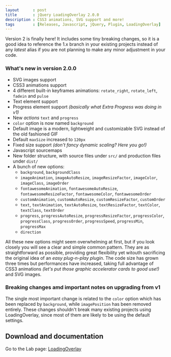 ```yaml
---
layout      : post
title       : jQuery LoadingOverlay 2.0.0
description : CSS3 animations, SVG support and more!
tags        : [Releases, Javascript, jQuery, Plugin, LoadingOverlay]
---
```



Version 2 is finally here! It includes some tiny breaking changes, so it is a good idea to reference the 1.x branch in your existing projects instead of any *latest* alias if you are not planning to make any minor adjustment in your code.


### What's new in version 2.0.0
- SVG images support
- CSS3 animations support
- 4 different built-in keyframes animations: `rotate_right`, `rotate_left`, `fadein` and `pulse`
- Text element support
- Progress element support *(basically what Extra Progress was doing in v1)*
- New *actions* `text` and `progress`
- `color` option is now named `background`
- Default image is a modern, lightweight and customizable SVG instead of the old fashioned GIF
- Default `maxSize` increased to `120px`
- Fixed size support *(don't fancy dynamic scaling? Here you go!)*
- Javascript sourcemaps
- New folder structure, with source files under `src/` and production files under `dist/`
- A bunch of new options:
  * `background`, `backgroundClass`
  * `imageAnimation`, `imageAutoResize`, `imageResizeFactor`, `imageColor`, `imageClass`, `imageOrder`
  * `fontawesomeAnimation`, `fontawesomeAutoResize`, `fontawesomeResizeFactor`, `fontawesomeColor`, `fontawesomeOrder`
  * `customAnimation`, `customAutoResize`, `customResizeFactor`, `customOrder`
  * `text`, `textAnimation`, `textAutoResize`, `textResizeFactor`, `textColor`, `textClass`, `textOrder`
  * `progress`, `progressAutoResize`, `progressResizeFactor`, `progressColor`, `progressClass`, `progressOrder`, `progressSpeed`, `progressMin`, `progressMax`
  * `direction`

All these new options might seem overwhelming at first, but if you look closely you will see a clear and simple common pattern. They are as straightforward as possible, providing great flexibility yet witouth sacrificing the original idea of an *easy plug-n-play plugin*.
The code size has grown three times but performances have increased, taking full advantage of CSS3 animations *(let's put those graphic accelerator cards to good use!)* and SVG images.


### Breaking changes amd important notes on upgrading from v1
The single most important change is related to the `color` option which has been replaced by `background`, while `imagePosition` has been removed entirely.
These changes shouldn't break many existing projects using LoadingOverlay, since most of them are likely to be using the default settings. 


## Download and documentation

Go to the Lab page: [LoadingOverlay](/labs/jquery-loading-overlay/)
